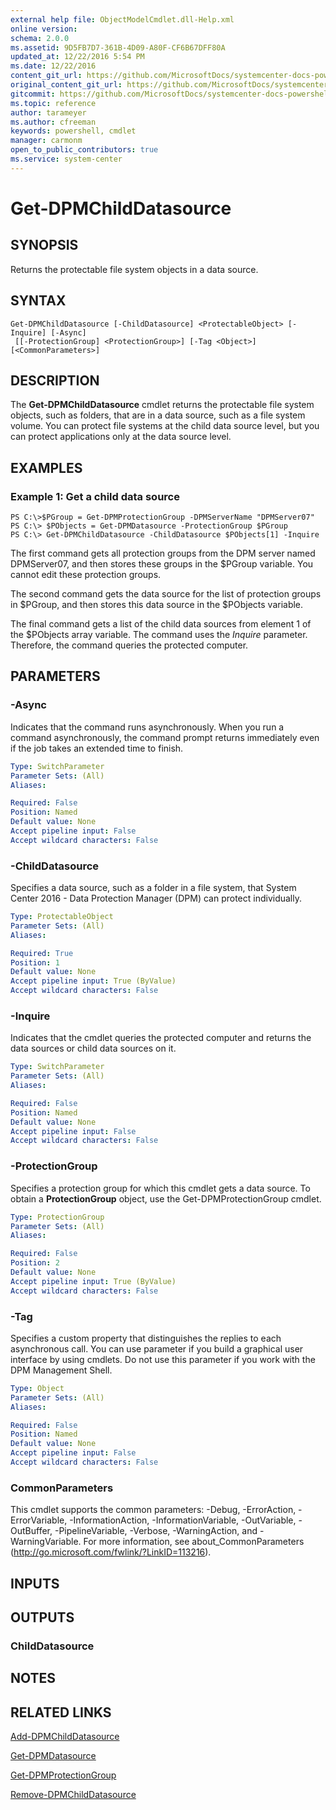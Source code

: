 ```yaml
---
external help file: ObjectModelCmdlet.dll-Help.xml
online version: 
schema: 2.0.0
ms.assetid: 9D5FB7D7-361B-4D09-A80F-CF6B67DFF80A
updated_at: 12/22/2016 5:54 PM
ms.date: 12/22/2016
content_git_url: https://github.com/MicrosoftDocs/systemcenter-docs-powershell/blob/master/systemcenter-cmdlets/SystemCenter2016/DataProtectionManager/vlatest/Get-DPMChildDatasource.md
original_content_git_url: https://github.com/MicrosoftDocs/systemcenter-docs-powershell/blob/master/systemcenter-cmdlets/SystemCenter2016/DataProtectionManager/vlatest/Get-DPMChildDatasource.md
gitcommit: https://github.com/MicrosoftDocs/systemcenter-docs-powershell/blob/17c3a51bd892aad46c731d9f381f0704b4815004/systemcenter-cmdlets/SystemCenter2016/DataProtectionManager/vlatest/Get-DPMChildDatasource.md
ms.topic: reference
author: tarameyer
ms.author: cfreeman
keywords: powershell, cmdlet
manager: carmonm
open_to_public_contributors: true
ms.service: system-center
---
```


# Get-DPMChildDatasource

## SYNOPSIS
Returns the protectable file system objects in a data source.

## SYNTAX

```
Get-DPMChildDatasource [-ChildDatasource] <ProtectableObject> [-Inquire] [-Async]
 [[-ProtectionGroup] <ProtectionGroup>] [-Tag <Object>] [<CommonParameters>]
```

## DESCRIPTION
The **Get-DPMChildDatasource** cmdlet returns the protectable file system objects, such as folders, that are in a data source, such as a file system volume.
You can protect file systems at the child data source level, but you can protect applications only at the data source level.

## EXAMPLES

### Example 1: Get a child data source
```
PS C:\>$PGroup = Get-DPMProtectionGroup -DPMServerName "DPMServer07"
PS C:\> $PObjects = Get-DPMDatasource -ProtectionGroup $PGroup
PS C:\> Get-DPMChildDatasource -ChildDatasource $PObjects[1] -Inquire
```

The first command gets all protection groups from the DPM server named DPMServer07, and then stores these groups in the $PGroup variable.
You cannot edit these protection groups.

The second command gets the data source for the list of protection groups in $PGroup, and then stores this data source in the $PObjects variable.

The final command gets a list of the child data sources from element 1 of the $PObjects array variable.
The command uses the *Inquire* parameter.
Therefore, the command queries the protected computer.

## PARAMETERS

### -Async
Indicates that the command runs asynchronously.
When you run a command asynchronously, the command prompt returns immediately even if the job takes an extended time to finish.

```yaml
Type: SwitchParameter
Parameter Sets: (All)
Aliases: 

Required: False
Position: Named
Default value: None
Accept pipeline input: False
Accept wildcard characters: False
```

### -ChildDatasource
Specifies a data source, such as a folder in a file system, that System Center 2016 - Data Protection Manager (DPM) can protect individually.

```yaml
Type: ProtectableObject
Parameter Sets: (All)
Aliases: 

Required: True
Position: 1
Default value: None
Accept pipeline input: True (ByValue)
Accept wildcard characters: False
```

### -Inquire
Indicates that the cmdlet queries the protected computer and returns the data sources or child data sources on it.

```yaml
Type: SwitchParameter
Parameter Sets: (All)
Aliases: 

Required: False
Position: Named
Default value: None
Accept pipeline input: False
Accept wildcard characters: False
```

### -ProtectionGroup
Specifies a protection group for which this cmdlet gets a data source.
To obtain a **ProtectionGroup** object, use the Get-DPMProtectionGroup cmdlet.

```yaml
Type: ProtectionGroup
Parameter Sets: (All)
Aliases: 

Required: False
Position: 2
Default value: None
Accept pipeline input: True (ByValue)
Accept wildcard characters: False
```

### -Tag
Specifies a custom property that distinguishes the replies to each asynchronous call.
You can use parameter if you build a graphical user interface by using cmdlets.
Do not use this parameter if you work with the DPM Management Shell.

```yaml
Type: Object
Parameter Sets: (All)
Aliases: 

Required: False
Position: Named
Default value: None
Accept pipeline input: False
Accept wildcard characters: False
```

### CommonParameters
This cmdlet supports the common parameters: -Debug, -ErrorAction, -ErrorVariable, -InformationAction, -InformationVariable, -OutVariable, -OutBuffer, -PipelineVariable, -Verbose, -WarningAction, and -WarningVariable. For more information, see about_CommonParameters (http://go.microsoft.com/fwlink/?LinkID=113216).

## INPUTS

## OUTPUTS

### ChildDatasource

## NOTES

## RELATED LINKS

[Add-DPMChildDatasource](xref:SystemCenter2016/DataProtectionManager/vlatest/Add-DPMChildDatasource.md)

[Get-DPMDatasource](xref:SystemCenter2016/DataProtectionManager/vlatest/Get-DPMDatasource.md)

[Get-DPMProtectionGroup](xref:SystemCenter2016/DataProtectionManager/vlatest/Get-DPMProtectionGroup.md)

[Remove-DPMChildDatasource](xref:SystemCenter2016/DataProtectionManager/vlatest/Remove-DPMChildDatasource.md)

